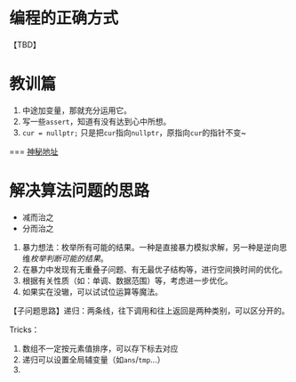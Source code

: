 # 编程的正确方式

【TBD】

# 教训篇
1. 中途加变量，那就充分运用它。
2. 写一些`assert`，知道有没有达到心中所想。
3. `cur = nullptr;` 只是把`cur`指向`nullptr`，原指向`cur`的指针不变~

===
[神秘地址](https://icpc.xidian.wiki/cce)

# 解决算法问题的思路

- 减而治之
- 分而治之

1. 暴力想法：枚举所有可能的结果。一种是直接暴力模拟求解，另一种是逆向思维*枚举判断可能的结果*。
2. 在暴力中发现有无重叠子问题、有无最优子结构等，进行空间换时间的优化。
3. 根据有关性质（如：单调、数据范围）等，考虑进一步优化。
4. 如果实在没辙，可以试试位运算等魔法。

【子问题思路】递归：两条线，往下调用和往上返回是两种类别，可以区分开的。

Tricks：

1. 数组不一定按元素值排序，可以存下标去对应
2. 递归可以设置全局辅变量（如`ans`/`tmp`...）
3. 